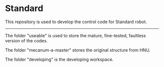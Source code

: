 # Standard
This repository is used to develop the control code for Standard robot.
***

The folder "useable" is used to store the mature, fine-tested, faultless version of the codes. 

The folder "mecanum-a-master" stores the original structure from HNU. 

The folder "developing" is the developing workspace. 
